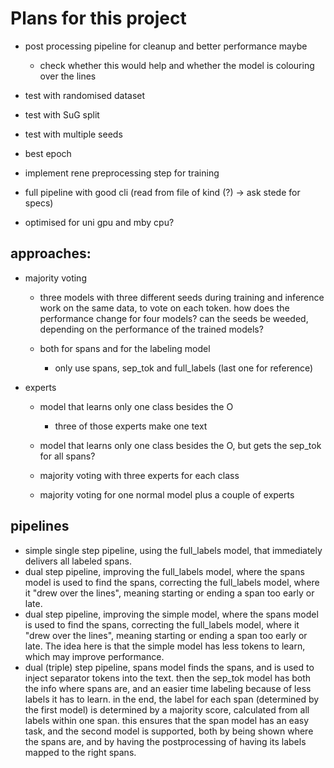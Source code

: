 # Plans for this project

- post processing pipeline for cleanup and better performance maybe
  
  - check whether this would help and whether the model is colouring over the lines

- test with randomised dataset 

- test with SuG split

- test with multiple seeds

- best epoch

- implement rene preprocessing step for training

- full pipeline with good cli (read from file of kind (?) -> ask stede for specs)

- optimised for uni gpu and mby cpu?

## approaches:

- majority voting
  
  - three models with three different seeds during training and inference work on the same data, to vote on each token. how does the performance change for four models? can the seeds be weeded, depending on the performance of the trained models?
  
  - both for spans and for the labeling model 
    
    - only use spans, sep_tok and full_labels (last one for reference)

- experts
  
  - model that learns only one class besides the O
    
    - three of those experts make one text
  
  - model that learns only one class besides the O, but gets the sep_tok for all spans?
  
  - majority voting with three experts for each class
  
  - majority voting for one normal model plus a couple of experts

## pipelines

- simple single step pipeline, using the full_labels model, that immediately delivers all labeled spans.
- dual step pipeline, improving the full_labels model, where the spans model is used to find the spans, correcting the full_labels model, where it "drew over the lines", meaning starting or ending a span too early or late.
- dual step pipeline, improving the simple model, where the spans model is used to find the spans, correcting the full_labels model, where it "drew over the lines", meaning starting or ending a span too early or late. The idea here is that the simple model has less tokens to learn, which may improve performance.
- dual (triple) step pipeline, spans model finds the spans, and is used to inject separator tokens into the text. then the sep_tok model has both the info where spans are, and an easier time labeling because of less labels it has to learn. in the end, the label for each span (determined by the first model) is determined by a majority score, calculated from all labels within one span. this ensures that the span model has an easy task, and the second model is supported, both by being shown where the spans are, and by having the postprocessing of having its labels mapped to the right spans. 


